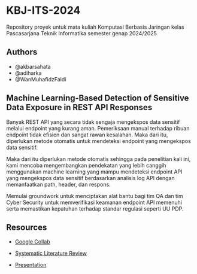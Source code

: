 # KBJ-ITS-2024

Repository proyek untuk mata kuliah Komputasi Berbasis Jaringan kelas Pascasarjana Teknik Informatika semester genap 2024/2025

## Authors

- @akbarsahata
- @adiharka
- @WanMuhafidzFaldi

## Machine Learning-Based Detection of Sensitive Data Exposure in REST API Responses

Banyak REST API yang secara tidak sengaja mengekspos data sensitif melalui endpoint yang kurang aman. Pemeriksaan manual terhadap ribuan endpoint tidak efisien dan sangat rawan kesalahan. Maka dari itu, diperlukan metode otomatis untuk mendeteksi endpoint yang mengekspos data sensitif. 

Maka dari itu diperlukan metode otomatis sehingga pada penelitian kali ini, kami mencoba mengembangkan pendekatan yang lebih canggih menggunakan machine learning yang mampu mendeteksi endpoint API yang mengekspos data sensitif berdasarkan analisis log API dengan memanfaatkan path, header, dan respons.

Memulai groundwork untuk menciptakan alat bantu bagi tim QA dan tim Cyber Security untuk memverifikasi keamanan endpoint API memenuhi serta memastikan kepatuhan terhadap standar regulasi seperti UU PDP. 

## Resources

- [Google Collab](https://colab.research.google.com/drive/1HreKAZrolzMK7FqonsNOzitsPojECnFZ?usp=sharing)

- [Systematic Literature Review](https://1drv.ms/w/s!AjkidNGp54V6iqdIlo5BHOg_UP4BbQ?e=GLSdWr)

- [Presentation](https://1drv.ms/b/s!AjkidNGp54V6iqdJ3F4sZbTqd4ehHQ?e=sl7hSD)

